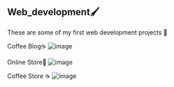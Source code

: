 ## Web_development🖌
These are some of my first web development projects 🎨

Coffee Blog☕️
![image](https://user-images.githubusercontent.com/89918661/189167263-d33d1cd3-a93f-4773-b1b0-618977b5a25e.png)

Online Store👕
![image](https://user-images.githubusercontent.com/89918661/189167815-156e000b-4017-48c8-b600-b1ff63fd86d2.png)


Coffee Store ☕️
![image](https://user-images.githubusercontent.com/89918661/189167730-cdcc9b3b-bbbb-4126-bb97-bda711a04a51.png)
